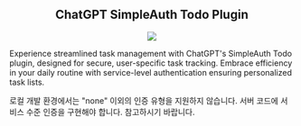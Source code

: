<h2 align="center">
ChatGPT SimpleAuth Todo Plugin
</h2>

<div align="center">
  <img src="https://img.shields.io/badge/python-v3.10.13-blue.svg"/>
</div>

Experience streamlined task management with ChatGPT's SimpleAuth Todo plugin, designed for secure, user-specific task tracking. Embrace efficiency in your daily routine with service-level authentication ensuring personalized task lists.

로컬 개발 환경에서는 "none" 이외의 인증 유형을 지원하지 않습니다. 서버 코드에 서비스 수준 인증을 구현해야 합니다. 참고하시기 바랍니다.
